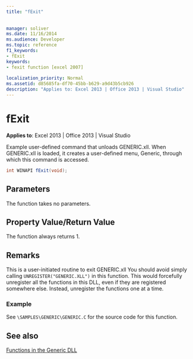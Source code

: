 ```yaml
---
title: "fExit"
 
 
manager: soliver
ms.date: 11/16/2014
ms.audience: Developer
ms.topic: reference
f1_keywords:
- fExit
keywords:
- fexit function [excel 2007]
 
localization_priority: Normal
ms.assetid: d85685fa-df70-45bb-b629-a9d43b5cb926
description: "Applies to: Excel 2013 | Office 2013 | Visual Studio"
---
```


# fExit

 **Applies to**: Excel 2013 | Office 2013 | Visual Studio 
  
Example user-defined command that unloads GENERIC.xll. When GENERIC.xll is loaded, it creates a user-defined menu, Generic, through which this command is accessed. 
  
```cs
int WINAPI fExit(void);
```

## Parameters

The function takes no parameters.
  
## Property Value/Return Value

The function always returns 1.
  
## Remarks

This is a user-initiated routine to exit GENERIC.xll You should avoid simply calling  `UNREGISTER("GENERIC.XLL")` in this function. This would forcefully unregister all the functions in this DLL, even if they are registered somewhere else. Instead, unregister the functions one at a time. 
  
### Example

See  `\SAMPLES\GENERIC\GENERIC.C` for the source code for this function. 
  
## See also



[Functions in the Generic DLL](functions-in-the-generic-dll.md)

